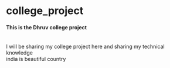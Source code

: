 # college_project
<h4> This is the Dhruv college project </h4> <br>
I will be sharing my college project here and sharing my technical knowledge <br>
 india is beautiful country <br>
